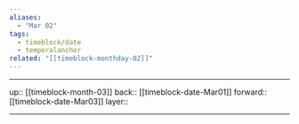 ```yaml
---
aliases:
  - "Mar 02"
tags:
  - timeblock/date
  - temporalanchor
related: "[[timeblock-monthday-02]]"
---
```




***

up:: [[timeblock-month-03]]
back:: [[timeblock-date-Mar01]]
forward:: [[timeblock-date-Mar03]]
layer:: 

***
